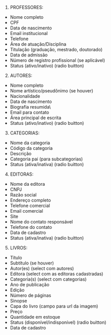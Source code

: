 1. PROFESSORES:
- Nome completo
- CPF
- Data de nascimento
- Email institucional
- Telefone
- Área de atuação/Disciplina
- Titulação (graduação, mestrado, doutorado)
- Data de admissão
- Número de registro profissional (se aplicável)
- Status (ativo/inativo) (radio buitton)

2. AUTORES:
- Nome completo
- Nome artístico/pseudônimo (se houver)
- Nacionalidade
- Data de nascimento
- Biografia resumida\
- Email para contato
- Área principal de escrita
- Status (ativo/inativo)  (radio buitton)

3. CATEGORIAS:
- Nome da categoria
- Código da categoria
- Descrição
- Categoria pai (para subcategorias)
- Status (ativa/inativa) (radio buitton)

4. EDITORAS:
- Nome da editora
- CNPJ
- Razão social
- Endereço completo
- Telefone comercial
- Email comercial
- Site
- Nome do contato responsável
- Telefone do contato
- Data de cadastro
- Status (ativa/inativa) (radio buitton)

5. LIVROS:
- Título
- Subtítulo (se houver)
- Autor(es) (select com autores)
- Editora (select com as editoras cadastradas)
- Categoria(s) (select com categorias)
- Ano de publicação
- Edição
- Número de páginas
- Sinopse
- Capa do livro (campo para url da imagem)
- Preço
- Quantidade em estoque
- Status (disponível/indisponível) (radio buitton)
- Data de cadastro
